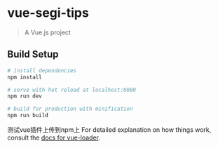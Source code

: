 # vue-segi-tips

> A Vue.js project

## Build Setup

``` bash
# install dependencies
npm install

# serve with hot reload at localhost:8080
npm run dev

# build for production with minification
npm run build
```
测试vue插件上传到npm上
For detailed explanation on how things work, consult the [docs for vue-loader](http://vuejs.github.io/vue-loader).

